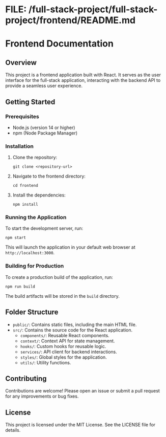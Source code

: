 # FILE: /full-stack-project/full-stack-project/frontend/README.md

# Frontend Documentation

## Overview
This project is a frontend application built with React. It serves as the user interface for the full-stack application, interacting with the backend API to provide a seamless user experience.

## Getting Started

### Prerequisites
- Node.js (version 14 or higher)
- npm (Node Package Manager)

### Installation
1. Clone the repository:
   ```
   git clone <repository-url>
   ```
2. Navigate to the frontend directory:
   ```
   cd frontend
   ```
3. Install the dependencies:
   ```
   npm install
   ```

### Running the Application
To start the development server, run:
```
npm start
```
This will launch the application in your default web browser at `http://localhost:3000`.

### Building for Production
To create a production build of the application, run:
```
npm run build
```
The build artifacts will be stored in the `build` directory.

## Folder Structure
- `public/`: Contains static files, including the main HTML file.
- `src/`: Contains the source code for the React application.
  - `components/`: Reusable React components.
  - `context/`: Context API for state management.
  - `hooks/`: Custom hooks for reusable logic.
  - `services/`: API client for backend interactions.
  - `styles/`: Global styles for the application.
  - `utils/`: Utility functions.

## Contributing
Contributions are welcome! Please open an issue or submit a pull request for any improvements or bug fixes.

## License
This project is licensed under the MIT License. See the LICENSE file for details.